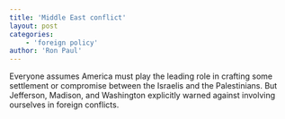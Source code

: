 ```yaml
---
title: 'Middle East conflict'
layout: post
categories:
    - 'foreign policy'
author: 'Ron Paul'
---
```


Everyone assumes America must play the leading role in crafting some settlement or compromise between the Israelis and the Palestinians. But Jefferson, Madison, and Washington explicitly warned against involving ourselves in foreign conflicts.
